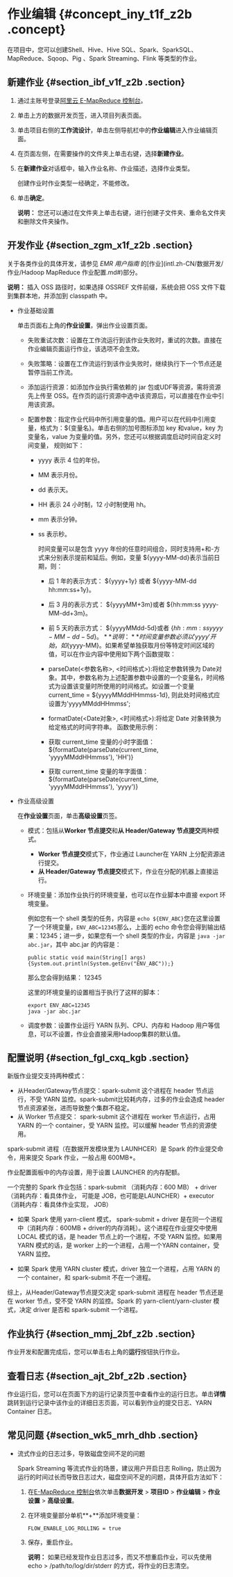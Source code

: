 # 作业编辑 {#concept_iny_t1f_z2b .concept}

在项目中，您可以创建Shell、Hive、Hive SQL、Spark、SparkSQL、MapReduce、Sqoop、Pig 、Spark Streaming、Flink 等类型的作业。

## 新建作业 {#section_ibf_v1f_z2b .section}

1.  通过主账号登录[阿里云 E-MapReduce 控制台](https://emr.console.aliyun.com/console)。
2.  单击上方的数据开发页签，进入项目列表页面。
3.  单击项目右侧的**工作流设计**，单击左侧导航栏中的**作业编辑**进入作业编辑页面。
4.  在页面左侧，在需要操作的文件夹上单击右键，选择**新建作业**。
5.  在**新建作业**对话框中，输入作业名称、作业描述，选择作业类型。

    创建作业时作业类型一经确定，不能修改。

6.  单击**确定**。

    **说明：** 您还可以通过在文件夹上单击右键，进行创建子文件夹、重命名文件夹和删除文件夹操作。


## 开发作业 {#section_zgm_x1f_z2b .section}

关于各类作业的具体开发，请参见 *EMR 用户指南* 的[作业](intl.zh-CN/数据开发/作业/Hadoop MapReduce 作业配置.md#)部分。

**说明：** 插入 OSS 路径时，如果选择 OSSREF 文件前缀，系统会把 OSS 文件下载到集群本地，并添加到 classpath 中。

-   作业基础设置

    单击页面右上角的**作业设置**，弹出作业设置页面。

    -   失败重试次数：设置在工作流运行到该作业失败时，重试的次数。直接在作业编辑页面运行作业，该选项不会生效。
    -   失败策略：设置在工作流运行到该作业失败时，继续执行下一个节点还是暂停当前工作流。
    -   添加运行资源：如添加作业执行需依赖的 jar 包或UDF等资源，需将资源先上传至 OSS。在作页的运行资源中选中该资源后，可以直接在作业中引用该资源。
    -   配置参数：指定作业代码中所引用变量的值。用户可以在代码中引用变量，格式为：$\{变量名\}。单击右侧的加号图标添加 key 和value，key 为变量名，value 为变量的值。另外，您还可以根据调度启动时间自定义时间变量， 规则如下：

        -   yyyy 表示 4 位的年份。
        -   MM 表示月份。
        -   dd 表示天。
        -   HH 表示 24 小时制，12 小时制使用 hh。
        -   mm 表示分钟。
        -   ss 表示秒。

            时间变量可以是包含 yyyy 年份的任意时间组合，同时支持用+和-方式来分别表示提前和延后。例如，变量 $\{yyyy-MM-dd\}表示当前日期，则：

            -   后 1 年的表示方式： $\{yyyy+1y\} 或者 $\{yyyy-MM-dd hh:mm:ss+1y\}。
            -   后 3 月的表示方式： $\{yyyyMM+3m\}或者 $\{hh:mm:ss yyyy-MM-dd+3m\}。
            -   前 5 天的表示方式： $\{yyyyMMdd-5d\}或者 $\{hh:mm:ss yyyy-MM-dd-5d\}。
            **说明：** 时间变量参数必须以'yyyy'开始，如$\{yyyy-MM\}。如果希望单独获取月份等特定时间区域的值，可以在作业内容中使用如下两个函数提取：

            -   parseDate\(<参数名称\>, <时间格式\>\):将给定参数转换为 Date对象。其中，参数名称为上述配置参数中设置的一个变量名，时间格式为设置该变量时所使用的时间格式。如设置一个变量 current\_time = $\{yyyyMMddHHmmss-1d\}, 则此处时间格式应设置为'yyyyMMddHHmmss';
            -   formatDate\(<Date对象\>, <时间格式\>\):将给定 Date 对象转换为给定格式的时间字符串。
            函数使用示例：

            -   获取 current\_time 变量的小时字面值：$\{formatDate\(parseDate\(current\_time, 'yyyyMMddHHmmss'\), 'HH'\)\}
            -   获取 current\_time 变量的年字面值：$\{formatDate\(parseDate\(current\_time, 'yyyyMMddHHmmss'\), 'yyyy'\)\}
-   作业高级设置

    在**作业设置**页面，单击**高级设置**页签。

    -   模式：包括从**Worker 节点提交**和**从 Header/Gateway 节点提交**两种模式。
        -    **Worker 节点提交**模式下，作业通过 Launcher在 YARN 上分配资源进行提交。
        -    **从 Header/Gateway 节点提交**模式下，作业在分配的机器上直接运行。
    -   环境变量：添加作业执行的环境变量，也可以在作业脚本中直接 export 环境变量。

        例如您有一个 shell 类型的任务，内容是 `echo ${ENV_ABC}`您在这里设置了一个环境变量，`ENV_ABC=12345`那么，上面的 echo 命令您会得到输出结果：12345；进一步，如果您有一个 shell 类型的作业，内容是 `java -jar abc.jar`，其中 abc.jar 的内容是：

        ``` {#codeblock_0m0_kte_e2x}
        public static void main(String[] args) {System.out.println(System.getEnv("ENV_ABC"));}
        ```

        那么您会得到结果： 12345

        这里的环境变量的设置相当于执行了这样的脚本：

        ``` {#codeblock_38c_t8i_14a}
        export ENV_ABC=12345
        java -jar abc.jar
        ```

    -   调度参数：设置作业运行 YARN 队列、CPU、内存和 Hadoop 用户等信息，可以不设置，作业会直接采用Hadoop集群的默认值。

## 配置说明 {#section_fgl_cxq_kgb .section}

新版作业提交支持两种模式：

-   从Header/Gateway节点提交：spark-submit 这个进程在 header 节点运行，不受 YARN 监控。spark-submit比较耗内存，过多的作业会造成 header 节点资源紧张，进而导致整个集群不稳定。
-   从 Worker 节点提交： spark-submit 这个进程在 worker 节点运行，占用 YARN 的一个 container，受 YARN 监控。可以缓解 header 节点的资源使用。

spark-submit 进程（在数据开发模块里为 LAUNHCER）是 Spark 的作业提交命令，用来提交 Spark 作业，一般占用 600MB+。

作业配置面板中的内存设置，用于设置 LAUNCHER 的内存配额。

一个完整的 Spark 作业包括：spark-submit （消耗内存：600 MB） + driver（消耗内存：看具体作业， 可能是 JOB，也可能是LAUNCHER）+ executor （消耗内存：看具体作业实现， JOB）

-   如果 Spark 使用 yarn-client 模式， spark-submit + driver 是在同一个进程中（消耗内存：600MB + driver的内存消耗）。这个进程在作业提交中使用 LOCAL 模式的话，是 header 节点上的一个进程，不受 YARN 监控。如果用 YARN 模式的话，是 worker 上的一个进程，占用一个YARN container，受 YARN 监控。

-   如果 Spark 使用 YARN cluster 模式，driver 独立一个进程，占用 YARN 的一个 container，和 spark-submit 不在一个进程。


综上，从Header/Gateway节点提交决定 spark-submit 进程在 header 节点还是在 worker 节点，受不受 YARN 的监控。Spark 的 yarn-client/yarn-cluster 模式，决定 driver 是否和 spark-submit 一个进程。

## 作业执行 {#section_mmj_2bf_z2b .section}

作业开发和配置完成后，您可以单击右上角的**运行**按钮执行作业。

## 查看日志 {#section_ajt_2bf_z2b .section}

作业运行后，您可以在页面下方的运行记录页签中查看作业的运行日志。单击**详情**跳转到运行记录中该作业的详细日志页面，可以看到作业的提交日志、YARN Container 日志。

## 常见问题 {#section_wk5_mrh_dhb .section}

-   流式作业的日志过多，导致磁盘空间不足的问题

    Spark Streaming 等流式作业的场景，建议用户开启日志 Rolling，防止因为运行的时间过长而导致日志过大，磁盘空间不足的问题，具体开启方法如下：

    1.  在[E-MapReduce 控制台](https://emr.console.aliyun.com/)依次单击**数据开发** \> **项目ID** \> **作业编辑** \> **作业设置** \> **高级设置**。
    2.  在环境变量部分单机**+**添加环境变量：

        ``` {#codeblock_opc_cqv_afe}
        FLOW_ENABLE_LOG_ROLLING = true
        ```

    3.  保存，重启作业。

        **说明：** 如果已经发现作业日志过多，而又不想重启作业，可以先使用 echo \> /path/to/log/dir/stderr 的方式，将作业的日志清空。



